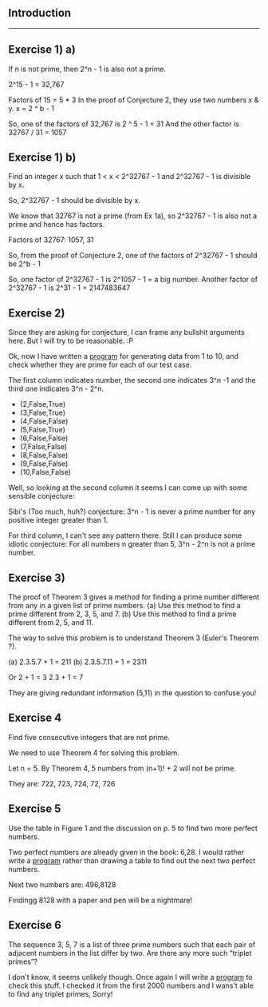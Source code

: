 Introduction
------------
------------

Exercise 1) a)
--------------

If n is not prime, then 2^n - 1 is also not a prime.

2^15 - 1 = 32,767

Factors of 15 =  5 * 3
In the proof of Conjecture 2, they use two numbers x & y.
x = 2 ^ b - 1

So, one of the factors of 32,767 is 2 ^ 5 - 1 = 31
And the other factor is 32767 / 31 = 1057

Exercise 1) b)
--------------

Find an integer x such that 1 < x < 2^32767 - 1 and 2^32767 - 1 is
divisible by x.

So, 2^32767 - 1 should be divisible by x.

We know that 32767 is not a prime (from Ex 1a), so 2^32767 - 1 is also
not a prime and hence has factors.

Factors of 32767: 1057, 31

So, from the proof of Conjecture 2, one of the factors of 2^32767 - 1
should be 2^b - 1

So, one factor of 2^32767 - 1 is 2^1057 - 1 = a big number.
Another factor of 2^32767 - 1 is 2^31 - 1 = 2147483647

Exercise 2) 
------------

Since they are asking for conjecture, I can frame any bullshit
arguments here. But I will try to be reasonable. :P

Ok, now I have written a
[program](https://github.com/psibi/rwh/blob/bb424ba002c5aef0b5edd105f98d1825446d066c/misc/Factor.hs)
for generating data from 1 to 10, and check whether they are prime for
each of our test case.

The first column indicates number, the second one indicates 3^n -1 and
the third one indicates 3^n - 2^n.

* (2,False,True)
* (3,False,True)
* (4,False,False)
* (5,False,True)
* (6,False,False)
* (7,False,False)
* (8,False,False)
* (9,False,False)
* (10,False,False)

Well, so looking at the second column it seems I can come up with some
sensible conjecture:

Sibi's (Too much, huh?) conjecture: 3^n - 1 is never a prime number for
any positive integer greater than 1.

For third column, I can't see any pattern there. Still I can produce
some idiotic conjecture: For all numbers n greater than 5, 3^n - 2^n is
not a prime number.

Exercise 3)
-----------

The proof of Theorem 3 gives a method for finding a prime number different
from any in a given list of prime numbers.
(a) Use this method to find a prime different from 2, 3, 5, and 7.
(b) Use this method to find a prime different from 2, 5, and 11.

The way to solve this problem is to understand Theorem 3 (Euler's
Theorem ?).

(a) 2.3.5.7 + 1 = 211
(b) 2.3.5.7.11 + 1 = 2311

Or 2 + 1 = 3
   2.3 + 1 = 7

They are giving redundant information (5,11) in the question to
confuse you!

Exercise 4
-----------

Find five consecutive integers that are not prime.

We need to use Theorem 4 for solving this problem.

Let n = 5. By Theorem 4, 5 numbers from (n+1)! + 2 will not be prime.

They are: 722, 723, 724, 72, 726

Exercise 5
-----------

Use the table in Figure 1 and the discussion on p. 5 to find two more perfect
numbers.

Two perfect numbers are already given in the book: 6,28. I would
rather write a
[program](https://github.com/psibi/rwh/blob/a8cd5f077ed3b47e07e4dd3020ec6986c769a64b/misc/Factor.hs#L26)
rather than drawing a table to find out the next two perfect numbers.

Next two numbers are: 496,8128

Findingg 8128 with a paper and pen will be a nightmare!

Exercise 6
-----------

The sequence 3, 5, 7 is a list of three prime numbers such that each pair of
adjacent numbers in the list differ by two. Are there any more such “triplet
primes”?

I don't know, it seems unlikely though. Once again I will write a
[program](https://github.com/psibi/rwh/blob/78a5676662b7ecc3b2a01bdeb326986bb4d496cb/misc/Factor.hs#L35)
to check this stuff. I checked it from the first 2000 numbers and I
wans't able to find any triplet primes, Sorry!
